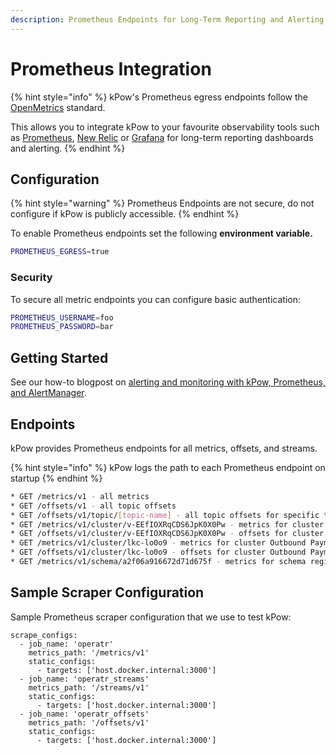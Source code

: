 ```yaml
---
description: Prometheus Endpoints for Long-Term Reporting and Alerting
---
```


# Prometheus Integration

{% hint style="info" %}
kPow's Prometheus egress endpoints follow the [OpenMetrics](https://openmetrics.io/) standard.

This allows you to integrate kPow to your favourite observability tools such as [Prometheus](https://prometheus.io/docs/prometheus/latest/getting\_started/), [New Relic](https://docs.newrelic.com/docs/integrations/prometheus-integrations/) or [Grafana](https://grafana.com/docs/grafana/latest/getting-started/getting-started-prometheus/) for long-term reporting dashboards and alerting.
{% endhint %}

## Configuration

{% hint style="warning" %}
Prometheus Endpoints are not secure, do not configure if kPow is publicly accessible.
{% endhint %}

To enable Prometheus endpoints set the following **environment variable.**

```bash
PROMETHEUS_EGRESS=true
```

### Security

To secure all metric endpoints you can configure basic authentication:

```bash
PROMETHEUS_USERNAME=foo
PROMETHEUS_PASSWORD=bar
```

## Getting Started

See our how-to blogpost on [alerting and monitoring with kPow, Prometheus, and AlertManager](https://kpow.io/how-to/kafka-alerting-with-kpow-prometheus-and-alertmanager/).

## Endpoints

kPow provides Prometheus endpoints for all metrics, offsets, and streams.

{% hint style="info" %}
kPow logs the path to each Prometheus endpoint on startup
{% endhint %}

```bash
* GET /metrics/v1 - all metrics
* GET /offsets/v1 - all topic offsets
* GET /offsets/v1/topic/[topic-name] - all topic offsets for specific topic, all clusters
* GET /metrics/v1/cluster/v-EEfIOXRqCDS6JpK0X0Pw - metrics for cluster Trade Book (Staging)
* GET /offsets/v1/cluster/v-EEfIOXRqCDS6JpK0X0Pw - offsets for cluster Trade Book (Staging)
* GET /metrics/v1/cluster/lkc-lo0o9 - metrics for cluster Outbound Payments (Staging)
* GET /offsets/v1/cluster/lkc-lo0o9 - offsets for cluster Outbound Payments (Staging)
* GET /metrics/v1/schema/a2f06a916672d71d675f - metrics for schema registry
```

## Sample Scraper Configuration

Sample Prometheus scraper configuration that we use to test kPow:

```
scrape_configs:
  - job_name: 'operatr'
    metrics_path: '/metrics/v1'
    static_configs:
      - targets: ['host.docker.internal:3000']
  - job_name: 'operatr_streams'
    metrics_path: '/streams/v1'
    static_configs:
      - targets: ['host.docker.internal:3000']
  - job_name: 'operatr_offsets'
    metrics_path: '/offsets/v1'
    static_configs:
      - targets: ['host.docker.internal:3000']
```
